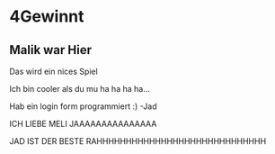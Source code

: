 # 4Gewinnt
<h2> Malik war Hier </h2>
<p>Das wird ein nices Spiel</p>
<p>Ich bin cooler als du mu ha ha ha ha...</p>
<p>Hab ein login form programmiert :) -Jad</p>
<p>ICH LIEBE MELI JAAAAAAAAAAAAAAA</p>
<p>JAD IST DER BESTE RAHHHHHHHHHHHHHHHHHHHHHHHHHHHHH</p>
